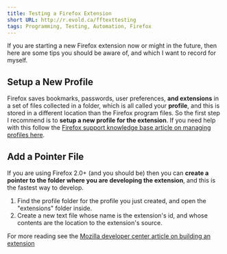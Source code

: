 ```yaml
---
title: Testing a Firefox Extension
short URL: http://r.evold.ca/fftexttesting
tags: Programming, Testing, Automation, Firefox
---
```

If you are starting a new Firefox extension now or might in the future, then here are some tips you should be aware of, and which I want to record for myself.
</p>
<h2>Setup a New Profile</h2>
<p>
Firefox saves bookmarks, passwords, user preferences, <strong>and extensions</strong> in a set of files collected in a folder, which is all called your <strong>profile</strong>, and this is stored in a different location than the Firefox program files.
So the first step I recommend is to <strong>setup a new profile for the extension</strong>.
If you need help with this follow the <a title="Managing profiles" rel="external" target="_blank" href="http://support.mozilla.com/en-US/kb/Managing+profiles">Firefox support knowledge base article on managing profiles here</a>.
</p>
<h2>Add a Pointer File</h2>
<p>
If you are using Firefox 2.0+ (and you should be) then you can <strong>create a pointer to the folder where you are developing the extension</strong>, and this is the fastest way to develop.
</p><ol>
<li>Find the profile folder for the profile you just created, and open the "extensions" folder inside.</li>
<li>Create a new text file whose name is the extension's id, and whose contents are the location to the extension's source.</li>
</ol>
<p></p>
<p>For more reading see the <a title="Building a Firefox Extension" rel="external" target="_blank" href="https://developer.mozilla.org/en/Building_an_Extension">Mozilla developer center article on building an extension</a>
